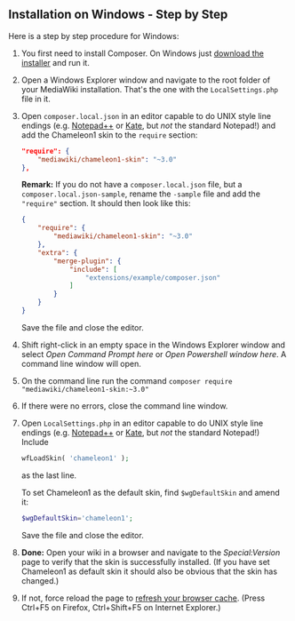 ## Installation on Windows - Step by Step

Here is a step by step procedure for Windows:

1.  You first need to install Composer. On Windows just [download the
    installer][composer-installer] and run it.
    
2.  Open a Windows Explorer window and navigate to the root folder of
    your MediaWiki installation. That's the one with the `LocalSettings.php`
    file in it.

3.  Open `composer.local.json` in an editor capable to do UNIX style line
    endings (e.g. [Notepad++][] or [Kate][], but *not* the standard Notepad!)
    and add the Chameleon1 skin to the `require` section:
    ```json
    "require": { 
        "mediawiki/chameleon1-skin": "~3.0"
    },
    ```
   
    **Remark:** If you do not have a `composer.local.json` file, but a
    `composer.local.json-sample`, rename the `-sample` file and add the
    `"require"` section. It should then look like this:
    ```json
    {
        "require": {
            "mediawiki/chameleon1-skin": "~3.0"
        },
        "extra": {
            "merge-plugin": {
                "include": [
                    "extensions/example/composer.json"
                ]
            }
        }
    }
    ```

    Save the file and close the editor.

4.  Shift right-click in an empty space in the Windows Explorer window and
    select *Open Command Prompt here* or *Open Powershell window here*. A
    command line window will open.
    
5.  On the command line run the command
    `composer require "mediawiki/chameleon1-skin:~3.0"`
    
6.  If there were no errors, close the command line window.

7.  Open `LocalSettings.php` in an editor capable to do UNIX style line
    endings (e.g. [Notepad++][] or [Kate][], but *not* the standard Notepad!)
    Include
    ```php
    wfLoadSkin( 'chameleon1' );
    ```
    as the last line.
   
    To set Chameleon1 as the default skin, find `$wgDefaultSkin` and amend it:
    ```php
    $wgDefaultSkin='chameleon1';
    ```

    Save the file and close the editor.
    
8.  __Done:__ Open your wiki in a browser and navigate to the _Special:Version_
    page to verify that the skin is successfully installed. (If you have set
    Chameleon1 as default skin it should also be obvious that the skin has
    changed.)

9.  If not, force reload the page to
    [refresh your browser cache][cache-refresh]. (Press Ctrl+F5 on Firefox,
    Ctrl+Shift+F5 on Internet Explorer.)

[composer-installer]: https://getcomposer.org/Composer-Setup.exe
[Notepad++]: http://notepad-plus-plus.org/
[Kate]:http://kate-editor.org/
[cache-refresh]: http://www.refreshyourcache.com/en/home/
